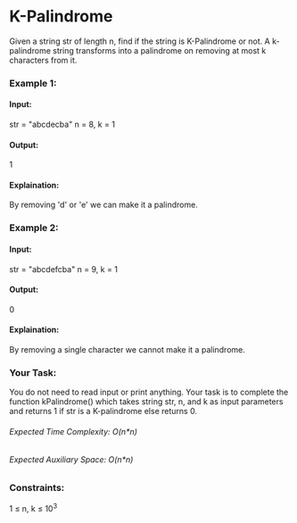 # K-Palindrome
Given a string str of length n, find if the string is K-Palindrome or not. A k-palindrome string transforms into a palindrome on removing at most k characters from it.

### Example 1:
#### Input:
str = "abcdecba"
n = 8, k = 1
#### Output:
1
#### Explaination:
By removing 'd' or 'e' 
we can make it a palindrome.

### Example 2:
#### Input:
str = "abcdefcba"
n = 9, k = 1
#### Output:
0
#### Explaination:
By removing a single 
character we cannot make it a palindrome.

### Your Task:
You do not need to read input or print anything. Your task is to complete the function kPalindrome() which takes string str, n, and k as input parameters and returns 1 if str is a K-palindrome else returns 0.

###### Expected Time Complexity: O(n*n)
###### Expected Auxiliary Space: O(n*n)

### Constraints:
1 ≤ n, k ≤ $`10^3`$

